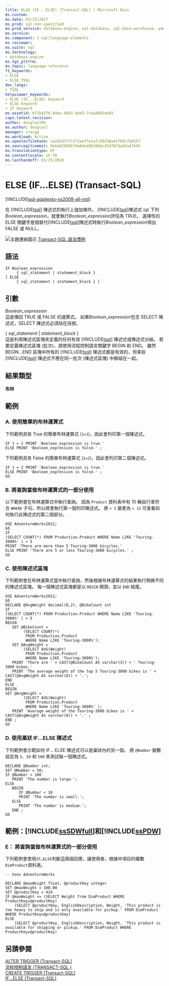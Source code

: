 ```yaml
---
title: ELSE (IF...ELSE) (Transact-SQL) | Microsoft Docs
ms.custom: 
ms.date: 03/15/2017
ms.prod: sql-non-specified
ms.prod_service: database-engine, sql-database, sql-data-warehouse, pdw
ms.service: 
ms.component: t-sql|language-elements
ms.reviewer: 
ms.suite: sql
ms.technology:
- database-engine
ms.tgt_pltfrm: 
ms.topic: language-reference
f1_keywords:
- ELSE
- ELSE_TSQL
dev_langs:
- TSQL
helpviewer_keywords:
- ELSE (IF...ELSE) keyword
- ELSE keyword
- IF keyword
ms.assetid: 6f2b4278-0dea-4603-bbd3-7cbad602a645
caps.latest.revision: 
author: douglaslMS
ms.author: douglasl
manager: craigg
ms.workload: Active
ms.openlocfilehash: ca282df7272f2eeffe1afc50238a41f69c7b615f
ms.sourcegitcommit: 9e6a029456f4a8daddb396bc45d7874a43a47b45
ms.translationtype: HT
ms.contentlocale: zh-TW
ms.lasthandoff: 01/25/2018
---
```

# <a name="else-ifelse-transact-sql"></a>ELSE (IF...ELSE) (Transact-SQL)
[!INCLUDE[tsql-appliesto-ss2008-all-md](../../includes/tsql-appliesto-ss2008-all-md.md)]

  在 [!INCLUDE[tsql](../../includes/tsql-md.md)] 陳述式的執行上強加條件。 [!INCLUDE[tsql](../../includes/tsql-md.md)]陳述式 (*q*) 下列*Boolean_expression*，就會執行*Boolean_expression*評估為 TRUE。 選擇性的 ELSE 關鍵字是個替代[!INCLUDE[tsql](../../includes/tsql-md.md)]陳述式時執行*Boolean_expression*得出 FALSE 或 NULL。  
  
 ![主題連結圖示](../../database-engine/configure-windows/media/topic-link.gif "主題連結圖示") [Transact-SQL 語法慣例](../../t-sql/language-elements/transact-sql-syntax-conventions-transact-sql.md)  
  
## <a name="syntax"></a>語法  
  
```  
IF Boolean_expression   
     { sql_statement | statement_block }   
[ ELSE   
     { sql_statement | statement_block } ]   
```  
  
## <a name="arguments"></a>引數  
 *Boolean_expression*  
 這是傳回 TRUE 或 FALSE 的運算式。 如果*Boolean_expression*包含 SELECT 陳述式，SELECT 陳述式必須括在括號。  
  
 { *sql_statement* | *statement_block* }  
 這是利用陳述式區塊來定義的任何有效 [!INCLUDE[tsql](../../includes/tsql-md.md)] 陳述式或陳述式分組。 若要定義陳述式區塊 (批次)，請使用流程控制語言關鍵字 BEGIN 和 END。 雖然 BEGIN...END 區塊中所有的 [!INCLUDE[tsql](../../includes/tsql-md.md)] 陳述式都是有效的，但某些 [!INCLUDE[tsql](../../includes/tsql-md.md)] 陳述式不應在同一批次 (陳述式區塊) 中群組在一起。  
  
## <a name="result-types"></a>結果類型  
 **布林**  
  
## <a name="examples"></a>範例  
  
### <a name="a-using-a-simple-boolean-expression"></a>A. 使用簡單的布林運算式  
 下列範例具有 True 的簡單布林運算式 (`1=1`)，因此會列印第一個陳述式。  
  
```  
IF 1 = 1 PRINT 'Boolean_expression is true.'  
ELSE PRINT 'Boolean_expression is false.' ;  
```  
  
 下列範例具有 False 的簡單布林運算式 (`1=2`)，因此會列印第二個陳述式。  
  
```  
IF 1 = 2 PRINT 'Boolean_expression is true.'  
ELSE PRINT 'Boolean_expression is false.' ;  
GO  
```  
  
### <a name="b-using-a-query-as-part-of-a-boolean-expression"></a>B. 將查詢當做布林運算式的一部分使用  
 以下範例會在布林運算式中執行查詢。 因為 `Product` 資料表中有 10 輛自行車符合 `WHERE` 子句，所以將會執行第一個列印陳述式。 將 `> 5` 變更為 `> 15` 可查看如何執行此陳述式的第二個部分。  
  
```  
USE AdventureWorks2012;  
GO  
IF   
(SELECT COUNT(*) FROM Production.Product WHERE Name LIKE 'Touring-3000%' ) > 5  
PRINT 'There are more than 5 Touring-3000 bicycles.'  
ELSE PRINT 'There are 5 or less Touring-3000 bicycles.' ;  
GO  
```  
  
### <a name="c-using-a-statement-block"></a>C. 使用陳述式區塊  
 下列範例會在布林運算式當中執行查詢，然後根據布林運算式的結果執行稍微不同的陳述式區塊。 每一個陳述式區塊都是以 `BEGIN` 開頭，並以 `END` 結尾。  
  
```  
USE AdventureWorks2012;  
GO  
DECLARE @AvgWeight decimal(8,2), @BikeCount int  
IF   
(SELECT COUNT(*) FROM Production.Product WHERE Name LIKE 'Touring-3000%' ) > 5  
BEGIN  
   SET @BikeCount =   
        (SELECT COUNT(*)   
         FROM Production.Product   
         WHERE Name LIKE 'Touring-3000%');  
   SET @AvgWeight =   
        (SELECT AVG(Weight)   
         FROM Production.Product   
         WHERE Name LIKE 'Touring-3000%');  
   PRINT 'There are ' + CAST(@BikeCount AS varchar(3)) + ' Touring-3000 bikes.'  
   PRINT 'The average weight of the top 5 Touring-3000 bikes is ' + CAST(@AvgWeight AS varchar(8)) + '.';  
END  
ELSE   
BEGIN  
SET @AvgWeight =   
        (SELECT AVG(Weight)  
         FROM Production.Product   
         WHERE Name LIKE 'Touring-3000%' );  
   PRINT 'Average weight of the Touring-3000 bikes is ' + CAST(@AvgWeight AS varchar(8)) + '.' ;  
END ;  
GO  
```  
  
### <a name="d-using-nested-ifelse-statements"></a>D. 使用巢狀 IF...ELSE 陳述式  
 下列範例會示範如何 IF... ELSE 陳述式可以是巢狀內的另一個。 將 `@Number` 變數設定為 `5`、`50` 和 `500` 來測試每一個陳述式。  
  
```  
DECLARE @Number int;  
SET @Number = 50;  
IF @Number > 100  
   PRINT 'The number is large.';  
ELSE   
   BEGIN  
      IF @Number < 10  
      PRINT 'The number is small.';  
   ELSE  
      PRINT 'The number is medium.';  
   END ;  
GO  
```  
  
## <a name="examples-includesssdwfullincludessssdwfull-mdmd-and-includesspdwincludessspdw-mdmd"></a>範例：[!INCLUDE[ssSDWfull](../../includes/sssdwfull-md.md)]和[!INCLUDE[ssPDW](../../includes/sspdw-md.md)]  
  
### <a name="e-using-a-query-as-part-of-a-boolean-expression"></a>E： 將查詢當做布林運算式的一部分使用  
 下列範例會使用`IF…ELSE`判斷這兩個回應，讓使用者，根據中項目的權數`DimProduct`資料表。  
  
```  
-- Uses AdventureWorks  
  
DECLARE @maxWeight float, @productKey integer  
SET @maxWeight = 100.00  
SET @productKey = 424  
IF @maxWeight <= (SELECT Weight from DimProduct WHERE ProductKey=@productKey)   
    (SELECT @productKey, EnglishDescription, Weight, 'This product is too heavy to ship and is only available for pickup.' FROM DimProduct WHERE ProductKey=@productKey)  
ELSE  
    (SELECT @productKey, EnglishDescription, Weight, 'This product is available for shipping or pickup.' FROM DimProduct WHERE ProductKey=@productKey)  
```  
  
## <a name="see-also"></a>另請參閱  
 [ALTER TRIGGER &#40;Transact-SQL&#41;](../../t-sql/statements/alter-trigger-transact-sql.md)   
 [流程控制語言 &#40;TRANSACT-SQL &#41;](~/t-sql/language-elements/control-of-flow.md)   
 [CREATE TRIGGER &#40;Transact-SQL&#41;](../../t-sql/statements/create-trigger-transact-sql.md)   
 [IF...ELSE &#40;Transact-SQL&#41;](../../t-sql/language-elements/if-else-transact-sql.md)  
  
  


